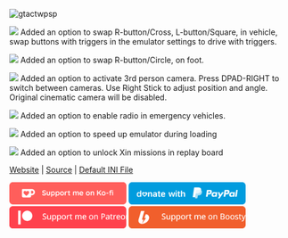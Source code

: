 ![gtactwpsp](http://thirteenag.github.io/screens/gtactwpsp/main2.jpg)

![](https://habrastorage.org/webt/d_/eg/ym/d_egymd6w_tem2erocab-e9ikna.png) Added an option to swap R-button/Cross, L-button/Square, in vehicle, swap buttons with triggers in the emulator settings to drive with triggers.

![](https://habrastorage.org/webt/d_/eg/ym/d_egymd6w_tem2erocab-e9ikna.png) Added an option to swap R-button/Circle, on foot.

![](https://habrastorage.org/webt/d_/eg/ym/d_egymd6w_tem2erocab-e9ikna.png) Added an option to activate 3rd person camera. Press DPAD-RIGHT to switch between cameras. Use Right Stick to adjust position and angle. Original cinematic camera will be disabled.

![](https://habrastorage.org/webt/d_/eg/ym/d_egymd6w_tem2erocab-e9ikna.png) Added an option to enable radio in emergency vehicles.

![](https://habrastorage.org/webt/d_/eg/ym/d_egymd6w_tem2erocab-e9ikna.png) Added an option to speed up emulator during loading

![](https://habrastorage.org/webt/d_/eg/ym/d_egymd6w_tem2erocab-e9ikna.png) Added an option to unlock Xin missions in replay board 

[Website](http://thirteenag.github.io/wfp#gtactwpsp) | [Source](https://github.com/ThirteenAG/WidescreenFixesPack/blob/master/source/GTACTW.PPSSPP.FusionMod/main.c) | [Default INI File](https://github.com/ThirteenAG/WidescreenFixesPack/blob/master/data/GTACTW.PPSSPP.FusionMod/memstick/PSP/PLUGINS/GTACTW.PPSSPP.FusionMod/GTACTW.PPSSPP.FusionMod.ini)

<a href="https://ko-fi.com/thirteenag"><img src="https://github.com/ThirteenAG/thirteenag.github.io/raw/master/img/buttons/kofi.svg" height="40"></a> <a href="https://paypal.me/SergeyP13"><img src="https://github.com/ThirteenAG/thirteenag.github.io/raw/master/img/buttons/paypal.svg" height="40"></a> <a href="https://www.patreon.com/ThirteenAG"><img src="https://github.com/ThirteenAG/thirteenag.github.io/raw/master/img/buttons/patreon.svg" height="40"></a> <a href="https://boosty.to/thirteenag/donate"><img src="https://github.com/ThirteenAG/thirteenag.github.io/raw/master/img/buttons/boosty.svg" height="40"></a>